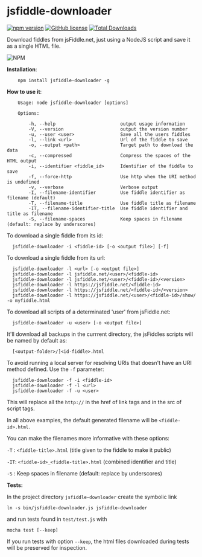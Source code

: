# jsfiddle-downloader
[![npm version](https://badge.fury.io/js/jsfiddle-downloader.svg)](https://badge.fury.io/js/jsfiddle-downloader) [![GitHub license](https://img.shields.io/badge/license-MIT-blue.svg)](https://raw.githubusercontent.com/facundovictor/jsfiddle-downloader/master/LICENSE) [![Total Downloads](https://img.shields.io/npm/dt/jsfiddle-downloader.svg)](https://npm-stat.com/charts.html?package=jsfiddle-downloader)

Download fiddles from jsFiddle.net, just using a NodeJS script and save it as a single HTML file.

![NPM](https://nodei.co/npm/jsfiddle-downloader.png?compact=true)

**Installation**:

```
    npm install jsfiddle-downloader -g
```

**How to use it**:

```
    Usage: node jsfiddle-downloader [options]

    Options:

        -h, --help                        output usage information
        -V, --version                     output the version number
        -u, --user <user>                 Save all the users fiddles
        -l, --link <url>                  Url of the fiddle to save
        -o, --output <path>               Target path to download the data
        -c, --compressed                  Compress the spaces of the HTML output
        -i, --identifier <fiddle_id>      Identifier of the fiddle to save
        -f, --force-http                  Use http when the URI method is undefined
        -v, --verbose                     Verbose output
        -I, --filename-identifier         Use fiddle identifier as filename (default)
        -T, --filename-title              Use fiddle title as filename
        -IT, --filename-identifier-title  Use fiddle identifier and title as filename
        -S, --filename-spaces             Keep spaces in filename (default: replace by underscores)
```

To download a single fiddle from its id:

```
  jsfiddle-downloader -i <fiddle-id> [-o <output file>] [-f]
```

To download a single fiddle from its url:

```
  jsfiddle-downloader -l <url> [-o <output file>]
  jsfiddle-downloader -l jsfiddle.net/<user>/<fiddle-id>
  jsfiddle-downloader -l jsfiddle.net/<user>/<fiddle-id>/<version>
  jsfiddle-downloader -l https://jsfiddle.net/<fiddle-id>
  jsfiddle-downloader -l https://jsfiddle.net/<fiddle-id>/<version>
  jsfiddle-downloader -l https://jsfiddle.net/<user>/<fiddle-id>/show/ -o myfiddle.html
```

To download all scripts of a determinated 'user' from jsFiddle.net:

```
  jsfiddle-downloader -u <user> [-o <output file>]
```

It'll download all backups in the currrent directory, the jsFiddles scripts will be named by default as:

```
  [<output-folder>/]<id-fiddle>.html
```

To avoid running a local server for resolving URIs that doesn't have an URI method defined. Use the `-f` parameter:

```
  jsfiddle-downloader -f -i <fiddle-id>
  jsfiddle-downloader -f -l <url>
  jsfiddle-downloader -f -u <user>
```

This will replace all the `http://` in the href of link tags and in the src of script tags.

In all above examples, the default generated filename will be `<fiddle-id>.html`.

You can make the filenames more informative with these options:

`-T` : `<fiddle-title>.html` (title given to the fiddle to make it public)

`-IT`: `<fiddle-id>_<fiddle-title>.html` (combined identifier and title)

`-S` : Keep spaces in filename (default: replace by underscores)

**Tests:**

In the project directory `jsfiddle-downloader` create the symbolic link

`ln -s bin/jsfiddle-downloader.js jsfiddle-downloader`

and run tests found in `test/test.js` with

`mocha test [--keep]`

If you run tests with option `--keep`, the html files downloaded during tests will be
preserved for inspection.
